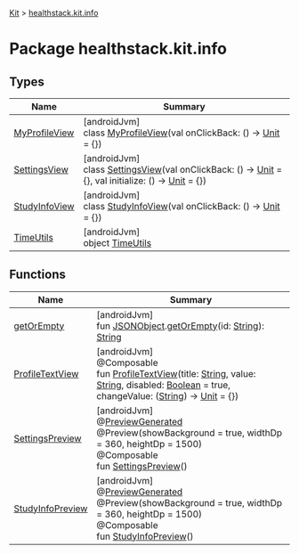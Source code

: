 
[Kit](../../kit.html) > [healthstack.kit.info](index.html)



# Package healthstack.kit.info



## Types


| Name | Summary |
|---|---|
| [MyProfileView](-my-profile-view/index.html) | [androidJvm]<br>class [MyProfileView](-my-profile-view/index.html)(val onClickBack: () -&gt; [Unit](https://kotlinlang.org/api/latest/jvm/stdlib/kotlin/-unit/index.html) = {}) |
| [SettingsView](-settings-view/index.html) | [androidJvm]<br>class [SettingsView](-settings-view/index.html)(val onClickBack: () -&gt; [Unit](https://kotlinlang.org/api/latest/jvm/stdlib/kotlin/-unit/index.html) = {}, val initialize: () -&gt; [Unit](https://kotlinlang.org/api/latest/jvm/stdlib/kotlin/-unit/index.html) = {}) |
| [StudyInfoView](-study-info-view/index.html) | [androidJvm]<br>class [StudyInfoView](-study-info-view/index.html)(val onClickBack: () -&gt; [Unit](https://kotlinlang.org/api/latest/jvm/stdlib/kotlin/-unit/index.html) = {}) |
| [TimeUtils](-time-utils/index.html) | [androidJvm]<br>object [TimeUtils](-time-utils/index.html) |


## Functions


| Name | Summary |
|---|---|
| [getOrEmpty](get-or-empty.html) | [androidJvm]<br>fun [JSONObject](https://developer.android.com/reference/kotlin/org/json/JSONObject.html).[getOrEmpty](get-or-empty.html)(id: [String](https://kotlinlang.org/api/latest/jvm/stdlib/kotlin/-string/index.html)): [String](https://kotlinlang.org/api/latest/jvm/stdlib/kotlin/-string/index.html) |
| [ProfileTextView](-profile-text-view.html) | [androidJvm]<br>@Composable<br>fun [ProfileTextView](-profile-text-view.html)(title: [String](https://kotlinlang.org/api/latest/jvm/stdlib/kotlin/-string/index.html), value: [String](https://kotlinlang.org/api/latest/jvm/stdlib/kotlin/-string/index.html), disabled: [Boolean](https://kotlinlang.org/api/latest/jvm/stdlib/kotlin/-boolean/index.html) = true, changeValue: ([String](https://kotlinlang.org/api/latest/jvm/stdlib/kotlin/-string/index.html)) -&gt; [Unit](https://kotlinlang.org/api/latest/jvm/stdlib/kotlin/-unit/index.html) = {}) |
| [SettingsPreview](-settings-preview.html) | [androidJvm]<br>@[PreviewGenerated](../healthstack.kit.annotation/-preview-generated/index.html)<br>@Preview(showBackground = true, widthDp = 360, heightDp = 1500)<br>@Composable<br>fun [SettingsPreview](-settings-preview.html)() |
| [StudyInfoPreview](-study-info-preview.html) | [androidJvm]<br>@[PreviewGenerated](../healthstack.kit.annotation/-preview-generated/index.html)<br>@Preview(showBackground = true, widthDp = 360, heightDp = 1500)<br>@Composable<br>fun [StudyInfoPreview](-study-info-preview.html)() |

